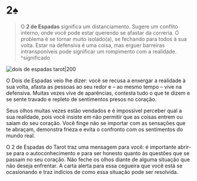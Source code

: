 # 2♠️
> O **2 de Espadas** significa um distanciamento. Sugere um conflito interno, onde você pode estar querendo se afastar da correria. O problema é se tornar muito isolado(a), se fechando para todos à sua volta. Estar na defensiva é uma coisa, mas erguer barreiras intransponíveis pode significar um rompimento com a realidade.
^significado

![dois de espadas tarot|200](https://www.iquilibrio.com/blog/wp-content/uploads/2017/07/carta-tarot-dois-espadas-2.jpg "Carta do Tarot Dois de Espadas")

O Dois de Espadas veio lhe dizer: você se recusa a enxergar a realidade à sua volta, afasta as pessoas ao seu redor e – ao mesmo tempo – vive na defensiva. Muitas vezes vive de aparências, contesta tudo o que te dizem e se sente travado e repleto de sentimentos presos no coração.

Seus olhos muitas vezes estão vendados e é impossível perceber qual a sua realidade, pois você insiste em não permitir que as coisas entrem ou saiam do seu coração. Você finge não se importar com as sensações que te abraçam, demonstra frieza e evita o confronto com os sentimentos do mundo real.

O 2 de Espadas do Tarot traz uma mensagem para você: é importante abrir-se para o autoconhecimento e para ser honesto quanto às questões que se passam no seu coração. Não feche os olhos diante de alguma situação que não deseja enfrentar. A carta alerta para essa cegueira que você está se ocasionando e traz indícios de como essa situação pode ser resolvida.